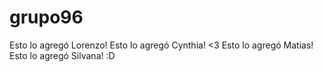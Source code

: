# grupo96
Esto lo agregó Lorenzo!
Esto lo agregó Cynthia! <3
Esto lo agregó Matias!
Esto lo agregó Silvana! :D
